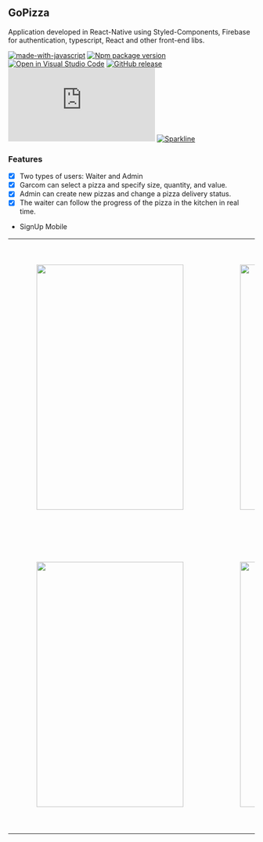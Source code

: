 ## GoPizza

Application developed in React-Native using Styled-Components, Firebase for authentication, typescript, React and other front-end libs.

[![made-with-javascript](https://img.shields.io/badge/Made%20with-JavaScript-1f425f.svg)](https://www.javascript.com)
[![Npm package version](https://badgen.net/npm/v/express)](https://npmjs.com/package/express)
[![Open in Visual Studio Code](https://open.vscode.dev/badges/open-in-vscode.svg)](https://github.dev/skyxcripto/gopizza)
[![GitHub release](https://img.shields.io/github/release/Naereen/StrapDown.js.svg)](https://GitHub.com/Naereen/StrapDown.js/releases/)
[![GitHub commits](https://badgen.net/github/commits/Naereen/Strapdown.js)](https://github.com/skyxcripto/gopizza/commits?author=skyxcripto)
[![Sparkline](https://stars.medv.io/Naereen/badges.svg)](https://stars.medv.io/Naereen/badges)

### Features

- [x] Two types of users: Waiter and Admin
- [x] Garcom can select a pizza and specify size, quantity, and value.
- [x] Admin can create new pizzas and change a pizza delivery status.
- [x] The waiter can follow the progress of the pizza in the kitchen in real time.

* SignUp Mobile

<table>
  <tr>
    <td ><img style="padding: 50px" src="https://github.com/skyxcripto/gopizza/blob/master/public/Login.png" width="300" height="500"/></td>
    <td ><img  style="padding: 50px"src="https://github.com/skyxcripto/gopizza/blob/master/public/Garc%CC%A7om%20pedido%20.png" width="300" height="500"/></td>
  </tr>
  <tr>
    <td ><img style="padding: 50px" src="https://github.com/skyxcripto/gopizza/blob/master/public/Garc%CC%A7om%20-%20lista%20pedidos.png" width="300" height="500"/></td>
    <td> <img style="padding: 50px" src="https://github.com/skyxcripto/gopizza/blob/master/public/1_Admin%20menu%20principal.png" width="300" height="500"/></td>
  </tr>
</table>







